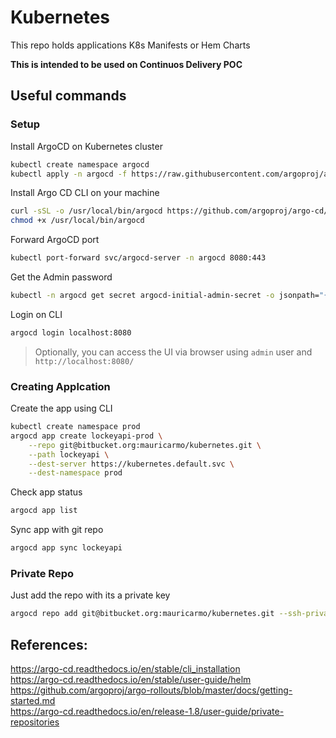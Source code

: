 # Kubernetes
This repo holds applications K8s Manifests or Hem Charts

**This is intended to be used on Continuos Delivery POC**

## Useful commands

### Setup

Install ArgoCD on Kubernetes cluster
```bash
kubectl create namespace argocd
kubectl apply -n argocd -f https://raw.githubusercontent.com/argoproj/argo-cd/stable/manifests/install.yaml
```

Install Argo CD CLI on your machine
```bash
curl -sSL -o /usr/local/bin/argocd https://github.com/argoproj/argo-cd/releases/latest/download/argocd-linux-amd64
chmod +x /usr/local/bin/argocd
```

Forward ArgoCD port
```bash
kubectl port-forward svc/argocd-server -n argocd 8080:443
```

Get the Admin password
```bash
kubectl -n argocd get secret argocd-initial-admin-secret -o jsonpath="{.data.password}" | base64 -d; echo
```

Login on CLI
```bash
argocd login localhost:8080
```

> Optionally, you can access the UI via browser using `admin` user and `http://localhost:8080/`

### Creating Applcation
Create the app using CLI
```bash
kubectl create namespace prod
argocd app create lockeyapi-prod \
    --repo git@bitbucket.org:mauricarmo/kubernetes.git \
    --path lockeyapi \
    --dest-server https://kubernetes.default.svc \
    --dest-namespace prod
```

Check app status
```bash
argocd app list
```

Sync app with git repo
```bash
argocd app sync lockeyapi
```

### Private Repo
Just add the repo with its a private key
```bash
argocd repo add git@bitbucket.org:mauricarmo/kubernetes.git --ssh-private-key-path ~/.ssh/id_rsa
```

## References:
https://argo-cd.readthedocs.io/en/stable/cli_installation  
https://argo-cd.readthedocs.io/en/stable/user-guide/helm  
https://github.com/argoproj/argo-rollouts/blob/master/docs/getting-started.md  
https://argo-cd.readthedocs.io/en/release-1.8/user-guide/private-repositories  